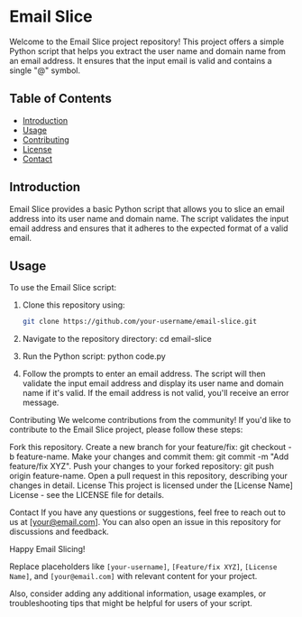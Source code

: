 # Email Slice

Welcome to the Email Slice project repository! This project offers a simple Python script that helps you extract the user name and domain name from an email address. It ensures that the input email is valid and contains a single "@" symbol.

## Table of Contents

- [Introduction](#introduction)
- [Usage](#usage)
- [Contributing](#contributing)
- [License](#license)
- [Contact](#contact)

## Introduction

Email Slice provides a basic Python script that allows you to slice an email address into its user name and domain name. The script validates the input email address and ensures that it adheres to the expected format of a valid email.

## Usage

To use the Email Slice script:

1. Clone this repository using:

   ```bash
   git clone https://github.com/your-username/email-slice.git

2. Navigate to the repository directory:
    cd email-slice

3. Run the Python script:
    python code.py

4. Follow the prompts to enter an email address.
    The script will then validate the input email address and display its user name and domain name if it's valid. If the email address is not valid, you'll receive an error message.

Contributing
We welcome contributions from the community! If you'd like to contribute to the Email Slice project, please follow these steps:

Fork this repository.
Create a new branch for your feature/fix: git checkout -b feature-name.
Make your changes and commit them: git commit -m "Add feature/fix XYZ".
Push your changes to your forked repository: git push origin feature-name.
Open a pull request in this repository, describing your changes in detail.
License
This project is licensed under the [License Name] License - see the LICENSE file for details.

Contact
If you have any questions or suggestions, feel free to reach out to us at [your@email.com]. You can also open an issue in this repository for discussions and feedback.

Happy Email Slicing!

Replace placeholders like `[your-username]`, `[Feature/fix XYZ]`, `[License Name]`, and `[your@email.com]` with relevant content for your project.

Also, consider adding any additional information, usage examples, or troubleshooting tips that might be helpful for users of your script.
